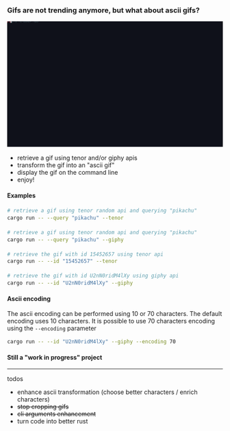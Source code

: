 ### Gifs are not trending anymore, but what about ascii gifs?

![](ascii-gif-example.gif)

- retrieve a gif using tenor and/or giphy apis
- transform the gif into an "ascii gif"
- display the gif on the command line 
- enjoy!

#### Examples
```bash
# retrieve a gif using tenor random api and querying "pikachu"
cargo run -- --query "pikachu" --tenor

# retrieve a gif using tenor random api and querying "pikachu"
cargo run -- --query "pikachu" --giphy

# retrieve the gif with id 15452657 using tenor api
cargo run -- --id "15452657" --tenor

# retrieve the gif with id U2nN0ridM4lXy using giphy api
cargo run -- --id "U2nN0ridM4lXy" --giphy
```

#### Ascii encoding
The ascii encoding can be performed using 10 or 70 characters.
The default encoding uses 10 characters.
It is possible to use 70 characters encoding using the `--encoding` parameter
```bash
cargo run -- --id "U2nN0ridM4lXy" --giphy --encoding 70
``` 

#### Still a "work in progress" project

---
todos
- enhance ascii transformation (choose better characters / enrich characters)
- <s>stop cropping gifs</s>
- <s>cli arguments enhancement</s>
- turn code into better rust
